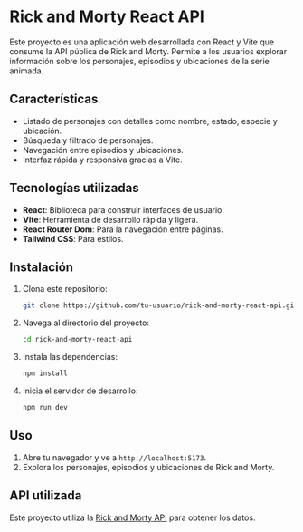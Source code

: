 # Rick and Morty React API

Este proyecto es una aplicación web desarrollada con React y Vite que consume la API pública de Rick and Morty. Permite a los usuarios explorar información sobre los personajes, episodios y ubicaciones de la serie animada.

## Características

- Listado de personajes con detalles como nombre, estado, especie y ubicación.
- Búsqueda y filtrado de personajes.
- Navegación entre episodios y ubicaciones.
- Interfaz rápida y responsiva gracias a Vite.

## Tecnologías utilizadas

- **React**: Biblioteca para construir interfaces de usuario.
- **Vite**: Herramienta de desarrollo rápida y ligera.
- **React Router Dom**: Para la navegación entre páginas.
- **Tailwind CSS**: Para estilos.

## Instalación

1. Clona este repositorio:
   ```bash
   git clone https://github.com/tu-usuario/rick-and-morty-react-api.git
   ```
2. Navega al directorio del proyecto:
   ```bash
   cd rick-and-morty-react-api
   ```
3. Instala las dependencias:
   ```bash
   npm install
   ```
4. Inicia el servidor de desarrollo:
   ```bash
   npm run dev
   ```

## Uso

1. Abre tu navegador y ve a `http://localhost:5173`.
2. Explora los personajes, episodios y ubicaciones de Rick and Morty.

## API utilizada

Este proyecto utiliza la [Rick and Morty API](https://rickandmortyapi.com/) para obtener los datos.

